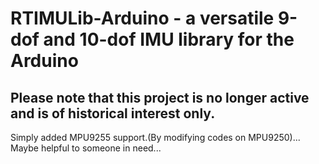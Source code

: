 # RTIMULib-Arduino - a versatile 9-dof and 10-dof IMU library for the Arduino

## Please note that this project is no longer active and is of historical interest only.


Simply added MPU9255 support.(By modifying codes on MPU9250)...
Maybe helpful to someone in need... 